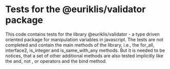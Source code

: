 # Tests for the @euriklis/validator package

This code contains tests for the library @euriklis/validator - a type driven oriented package for manipulation variables in javascript. The tests are not completed and contain the main methods of the library, i.e., the for_all, interface2, is_integer and is_same_with_any methods. But it is needed to be notices, that a set of other additional methods are also tested implicitly like the and, not , or operators and the bind method. 